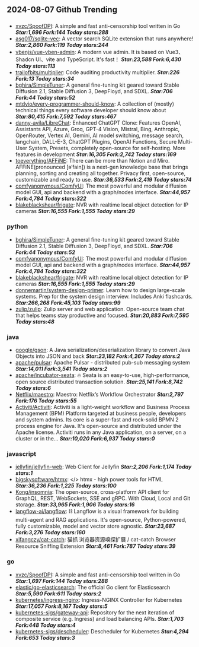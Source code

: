 ## 2024-08-07 Github Trending

### 
* [xvzc/SpoofDPI](https://github.com/xvzc/SpoofDPI): A simple and fast anti-censorship tool written in Go ***Star:1,696 Fork:144 Today stars:288***
* [asg017/sqlite-vec](https://github.com/asg017/sqlite-vec): A vector search SQLite extension that runs anywhere! ***Star:2,860 Fork:119 Today stars:244***
* [vbenjs/vue-vben-admin](https://github.com/vbenjs/vue-vben-admin): A modern vue admin. It is based on Vue3、Shadcn UI、vite and TypeScript. It's fast！ ***Star:23,588 Fork:6,430 Today stars:113***
* [trailofbits/multiplier](https://github.com/trailofbits/multiplier): Code auditing productivity multiplier. ***Star:226 Fork:13 Today stars:34***
* [bghira/SimpleTuner](https://github.com/bghira/SimpleTuner): A general fine-tuning kit geared toward Stable Diffusion 2.1, Stable Diffusion 3, DeepFloyd, and SDXL. ***Star:706 Fork:44 Today stars:52***
* [mtdvio/every-programmer-should-know](https://github.com/mtdvio/every-programmer-should-know): A collection of (mostly) technical things every software developer should know about ***Star:80,415 Fork:7,592 Today stars:467***
* [danny-avila/LibreChat](https://github.com/danny-avila/LibreChat): Enhanced ChatGPT Clone: Features OpenAI, Assistants API, Azure, Groq, GPT-4 Vision, Mistral, Bing, Anthropic, OpenRouter, Vertex AI, Gemini, AI model switching, message search, langchain, DALL-E-3, ChatGPT Plugins, OpenAI Functions, Secure Multi-User System, Presets, completely open-source for self-hosting. More features in development ***Star:16,305 Fork:2,742 Today stars:169***
* [toeverything/AFFiNE](https://github.com/toeverything/AFFiNE): There can be more than Notion and Miro. AFFiNE(pronounced [ə‘fain]) is a next-gen knowledge base that brings planning, sorting and creating all together. Privacy first, open-source, customizable and ready to use. ***Star:36,533 Fork:2,419 Today stars:74***
* [comfyanonymous/ComfyUI](https://github.com/comfyanonymous/ComfyUI): The most powerful and modular diffusion model GUI, api and backend with a graph/nodes interface. ***Star:44,957 Fork:4,784 Today stars:322***
* [blakeblackshear/frigate](https://github.com/blakeblackshear/frigate): NVR with realtime local object detection for IP cameras ***Star:16,555 Fork:1,555 Today stars:29***

### python
* [bghira/SimpleTuner](https://github.com/bghira/SimpleTuner): A general fine-tuning kit geared toward Stable Diffusion 2.1, Stable Diffusion 3, DeepFloyd, and SDXL. ***Star:706 Fork:44 Today stars:52***
* [comfyanonymous/ComfyUI](https://github.com/comfyanonymous/ComfyUI): The most powerful and modular diffusion model GUI, api and backend with a graph/nodes interface. ***Star:44,957 Fork:4,784 Today stars:322***
* [blakeblackshear/frigate](https://github.com/blakeblackshear/frigate): NVR with realtime local object detection for IP cameras ***Star:16,555 Fork:1,555 Today stars:29***
* [donnemartin/system-design-primer](https://github.com/donnemartin/system-design-primer): Learn how to design large-scale systems. Prep for the system design interview. Includes Anki flashcards. ***Star:266,268 Fork:45,103 Today stars:99***
* [zulip/zulip](https://github.com/zulip/zulip): Zulip server and web application. Open-source team chat that helps teams stay productive and focused. ***Star:20,883 Fork:7,595 Today stars:48***

### java
* [google/gson](https://github.com/google/gson): A Java serialization/deserialization library to convert Java Objects into JSON and back ***Star:23,182 Fork:4,267 Today stars:2***
* [apache/pulsar](https://github.com/apache/pulsar): Apache Pulsar - distributed pub-sub messaging system ***Star:14,011 Fork:3,541 Today stars:2***
* [apache/incubator-seata](https://github.com/apache/incubator-seata): 🔥 Seata is an easy-to-use, high-performance, open source distributed transaction solution. ***Star:25,141 Fork:8,742 Today stars:6***
* [Netflix/maestro](https://github.com/Netflix/maestro): Maestro: Netflix’s Workflow Orchestrator ***Star:2,797 Fork:176 Today stars:55***
* [Activiti/Activiti](https://github.com/Activiti/Activiti): Activiti is a light-weight workflow and Business Process Management (BPM) Platform targeted at business people, developers and system admins. Its core is a super-fast and rock-solid BPMN 2 process engine for Java. It's open-source and distributed under the Apache license. Activiti runs in any Java application, on a server, on a cluster or in the… ***Star:10,020 Fork:6,937 Today stars:0***

### javascript
* [jellyfin/jellyfin-web](https://github.com/jellyfin/jellyfin-web): Web Client for Jellyfin ***Star:2,206 Fork:1,174 Today stars:1***
* [bigskysoftware/htmx](https://github.com/bigskysoftware/htmx): </> htmx - high power tools for HTML ***Star:36,236 Fork:1,225 Today stars:100***
* [Kong/insomnia](https://github.com/Kong/insomnia): The open-source, cross-platform API client for GraphQL, REST, WebSockets, SSE and gRPC. With Cloud, Local and Git storage. ***Star:33,965 Fork:1,906 Today stars:16***
* [langflow-ai/langflow](https://github.com/langflow-ai/langflow): ⛓️ Langflow is a visual framework for building multi-agent and RAG applications. It's open-source, Python-powered, fully customizable, model and vector store agnostic. ***Star:23,687 Fork:3,276 Today stars:160***
* [xifangczy/cat-catch](https://github.com/xifangczy/cat-catch): 猫抓 浏览器资源嗅探扩展 / cat-catch Browser Resource Sniffing Extension ***Star:8,461 Fork:787 Today stars:39***

### go
* [xvzc/SpoofDPI](https://github.com/xvzc/SpoofDPI): A simple and fast anti-censorship tool written in Go ***Star:1,697 Fork:144 Today stars:288***
* [elastic/go-elasticsearch](https://github.com/elastic/go-elasticsearch): The official Go client for Elasticsearch ***Star:5,590 Fork:611 Today stars:2***
* [kubernetes/ingress-nginx](https://github.com/kubernetes/ingress-nginx): Ingress-NGINX Controller for Kubernetes ***Star:17,057 Fork:8,167 Today stars:5***
* [kubernetes-sigs/gateway-api](https://github.com/kubernetes-sigs/gateway-api): Repository for the next iteration of composite service (e.g. Ingress) and load balancing APIs. ***Star:1,703 Fork:448 Today stars:4***
* [kubernetes-sigs/descheduler](https://github.com/kubernetes-sigs/descheduler): Descheduler for Kubernetes ***Star:4,294 Fork:653 Today stars:3***
